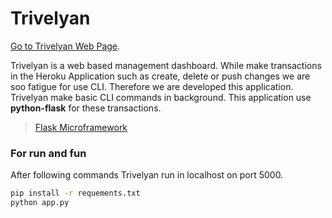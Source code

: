 
# Trivelyan

[Go to Trivelyan Web Page](https://trivelyan.herokuapp.com).

Trivelyan is a web based management dashboard. While make transactions in the Heroku Application such as create, delete or push changes we are soo fatigue for use CLI. Therefore we are developed this application. Trivelyan make basic CLI commands in background. This application use **python-flask** for these transactions.


> [Flask Microframework](http://flask.pocoo.org/)

### For run and fun 
After following commands Trivelyan run in localhost on port 5000.
```sh
pip install -r requements.txt
python app.py
```



